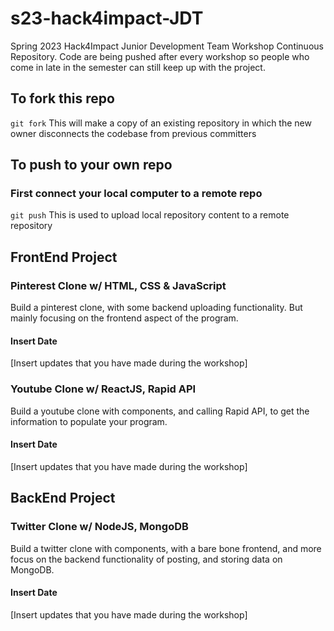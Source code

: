 # s23-hack4impact-JDT
Spring 2023 Hack4Impact Junior Development Team Workshop Continuous Repository. Code are being pushed after every workshop so people who come in late in the semester can still keep up with the project.

## To fork this repo
`git fork` 
This will make a copy of an existing repository in which the new owner disconnects the codebase from previous committers

## To push to your own repo
### First connect your local computer to a remote repo
`git push`
This is used to upload local repository content to a remote repository

## FrontEnd Project
### Pinterest Clone w/ HTML, CSS & JavaScript
Build a pinterest clone, with some backend uploading functionality. But mainly focusing on the frontend aspect of the program.
#### Insert Date
[Insert updates that you have made during the workshop]

### Youtube Clone w/ ReactJS, Rapid API
Build a youtube clone with components, and calling Rapid API, to get the information to populate your program.
#### Insert Date
[Insert updates that you have made during the workshop]


## BackEnd Project
### Twitter Clone w/ NodeJS, MongoDB
Build a twitter clone with components, with a bare bone frontend, and more focus on the backend functionality of posting, and storing data on MongoDB.

#### Insert Date
[Insert updates that you have made during the workshop]
